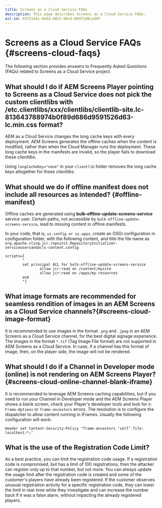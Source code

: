 ```yaml
---
title: Screens as a Cloud Service FAQs
description: This page describes Screens as a Cloud Service FAQs.
exl-id: 93f2144c-0e64-4012-88c6-86972d8cad9f
---
```

# Screens as a Cloud Service FAQs {#screens-cloud-faqs}

The following section provides answers to Frequently Asked Questions (FAQs) related to Screens as a Cloud Service project.

## What should I do if AEM Screens Player pointing to Screens as a Cloud Service does not pick the custom clientlibs with /etc.clientlibs/xxx/clientlibs/clientlib-site.lc-813643788974b0f89d686d9591526d63-lc.min.css format?

AEM as a Cloud Service changes the long cache keys with every deployment. AEM Screens generates the offline caches when the content is modified, rather than when the Cloud Manager runs the deployment. These long cache keys in the manifests are invalid, so the player fails to download these *clientlibs*. 

Using `longCacheKey="none"` in your `clientlib` folder removes the long cache keys altogether for these *clientlibs*.


## What should we do if offline manifest does not include all resources as intended? {#offline-manifest}

Offline caches are generated using **bulk-offline-update-screens-service** service user. Certain paths, not accessible by `bulk-offline-update-screens-service`, lead to missing content in offline manifests. 

In your code, that is, `ui.config or ui.apps`, create an OSGi configuration in configuration folder, with the following content, and title the file name as `org.apache.sling.jcr.repoinit.RepositoryInitializer-serviceusersandacls-content.config`

```
scripts=[
        "
        set principal ACL for bulk-offline-update-screens-service
                allow jcr:read on /content/mysite
                allow jcr:read on /apps/my-resources
        end
        "] 
```

## What image formats are recommended for seamless rendition of images in an AEM Screens as a Cloud Service channels?{#screens-cloud-image-format}

It is recommended to use images in the format `.png` and `.jpeg` in an AEM Screens as a Cloud Service channel, for the best digital signage experience.
The images in the format `*.tif` (Tag Image File format) are not supported in AEM Screens as a Cloud Service. In case, if a channel has this format of image, then, on the player side, the image will not be rendered.

## What should I do if a Channel in Developer mode (online) is not rendering on AEM Screens Player?{#screens-cloud-online-channel-blank-iframe}

It is recommended to leverage AEM Screens caching capabilities, but if you need to run your Channel in Developer mode and the AEM Screens Player shows a blank screen, check your Player's developer tools and look for `X-Frame-Options` or `frame-ancestors` errors. The resolution is to configure the dispatcher to allow content running in iFrames. Usually the following configuration will work:

```
Header set Content-Security-Policy "frame-ancestors ‘self’ file: localhost:*;"
```

## What is the use of the Registration Code Limit?

As a best practice, you can limit the registration code usage. If a registration code is compromised, but has a limit of 100 registrations, then the attacker can register only up to that number, but not more. You can always update the usage limit after the registration code is created and some of the customer's players have already been registered. If the customer observes unusual registration activity for a specific registration code, they can lower the limit in real-time while they investigate and can increase the number back if it was a false alarm, without impacting the already registered players.
